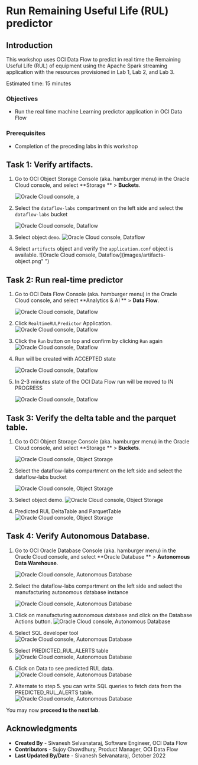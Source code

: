 # Run Remaining Useful Life (RUL) predictor

## Introduction

This workshop uses OCI Data Flow to predict in real time the Remaining Useful Life (RUL) of equipment using the Apache Spark streaming application with the resources provisioned in Lab 1, Lab 2, and Lab 3.

Estimated time: 15 minutes

### Objectives

* Run the real time machine Learning predictor application in OCI Data Flow

### Prerequisites

* Completion of the preceding labs in this workshop

## Task 1: Verify artifacts.

1. Go to OCI Object Storage Console (aka. hamburger menu) in the Oracle Cloud console, and select **Storage ** &gt; **Buckets**.

   ![Oracle Cloud console, a](images/object-storage-menu.png " ")

2. Select the ```dataflow-labs``` compartment on the left side and select the ```dataflow-labs``` bucket

   ![Oracle Cloud console, Dataflow](images/object-storage-bucket.png " ")

3. Select object ```demo```.
   ![Oracle Cloud console, Dataflow](images/demo-object.png " ")

4. Select ```artifacts``` object and verify the ```application.conf``` object is available.
   ![Oracle Cloud console, Dataflow](images/artifacts-object.png" ")

## Task 2: Run real-time predictor

1. Go to OCI Data Flow Console (aka. hamburger menu) in the Oracle Cloud console, and select **Analytics & AI ** &gt; **Data Flow**.

   ![Oracle Cloud console, Dataflow](images/dataflow-menu.png " ")

2. Click ```RealtimeRULPredictor``` Application.
   ![Oracle Cloud console, Dataflow](images/predictor.png " ")

3. Click the ``Run`` button on top and confirm by clicking ```Run``` again
   ![Oracle Cloud console, Dataflow](images/predictor-run.png " ")

4. Run will be created with ACCEPTED state

   ![Oracle Cloud console, Dataflow](images/predictor-run.png " ")

5. In 2-3 minutes state of the OCI Data Flow run will be moved to IN PROGRESS

   ![Oracle Cloud console, Dataflow](images/predictor-progress.png " ")


## Task 3: Verify the delta table and the parquet table.

1. Go to OCI Object Storage Console (aka. hamburger menu) in the Oracle Cloud console, and select **Storage ** &gt; **Buckets**.

   ![Oracle Cloud console, Object Storage](images/object-storage-menu.png " ")

2. Select the dataflow-labs compartment on the left side and select the dataflow-labs bucket

   ![Oracle Cloud console, Object Storage](images/object-storage-bucket.png " ")

3. Select object demo.
   ![Oracle Cloud console, Object Storage](images/demo-object.png " ")

4. Predicted RUL DeltaTable and ParquetTable
   ![Oracle Cloud console, Object Storage](images/sinks.png " ")


## Task 4: Verify Autonomous Database.

1. Go to OCI Oracle Database Console (aka. hamburger menu) in the Oracle Cloud console, and select **Oracle Database ** &gt; **Autonomous Data Warehouse**.

   ![Oracle Cloud console, Autonomous Database](images/adb-menu.png " ")

2. Select the dataflow-labs compartment on the left side and select the manufacturing autonomous database instance

   ![Oracle Cloud console, Autonomous Database](images/adb-manufacturing.png " ")

3. Click on manufacturing autonomous database and click on the Database Actions button.
   ![Oracle Cloud console, Autonomous Database](images/abd-details.png " ")

4. Select SQL developer tool
   ![Oracle Cloud console, Autonomous Database](images/adb-sql-tool.png " ")

5. Select PREDICTED_RUL_ALERTS table
   ![Oracle Cloud console, Autonomous Database](images/adb-fields.png " ")
   
6. Click on Data to see predicted RUL data.
   ![Oracle Cloud console, Autonomous Database](images/adb-data.png " ")

7. Alternate to step 5. you can write SQL queries to fetch data from the PREDICTED_RUL_ALERTS table.
   ![Oracle Cloud console, Autonomous Database](images/adb-alternate-sql.png " ")


You may now **proceed to the next lab**.

## Acknowledgments
- **Created By** -  Sivanesh Selvanataraj, Software Engineer, OCI Data Flow
- **Contributors** - Sujoy Chowdhury, Product Manager, OCI Data Flow
- **Last Updated By/Date** - Sivanesh Selvanataraj, October 2022
